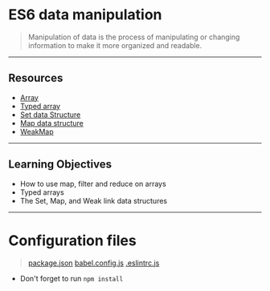 # ES6 data manipulation
> Manipulation of data is the process of manipulating or changing information to make it more organized and readable.
---
## Resources
* [Array](https://intranet.alxswe.com/rltoken/bcXqK1IaIHtrZ45sv0RxsQ)
* [Typed array](https://intranet.alxswe.com/rltoken/YZ5RtzAPTaWtF00MYbXuVw)
* [Set data Structure](https://intranet.alxswe.com/rltoken/Ch8vq39y9QnlTMr8CymgEg)
* [Map data structure](https://intranet.alxswe.com/rltoken/W29MV3f8Ii4HmeJSALNIpw)
* [WeakMap](https://intranet.alxswe.com/rltoken/pSetFVFeIR660GPE0flPdg)
---
## Learning Objectives
* How to use map, filter and reduce on arrays
* Typed arrays
* The Set, Map, and Weak link data structures
---
# Configuration files
> [package.json](package.json)
> [babel.config.js](babel.config.js)
> [.eslintrc.js](.eslintrc.js)
* Don't forget to run `npm install`
